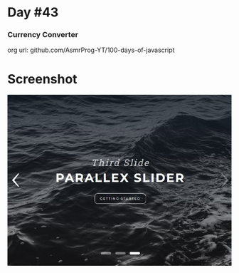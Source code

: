 # Day #43

### Currency Converter
org url: github.com/AsmrProg-YT/100-days-of-javascript

# Screenshot
![sc](./screenshot.jpg)
